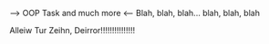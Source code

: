 --> OOP Task and much more <-- Blah, blah, blah... blah, blah, blah

Alleiw Tur Zeihn, Deirror!!!!!!!!!!!!!!!
